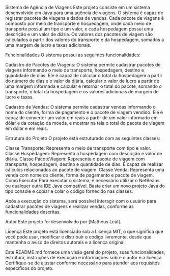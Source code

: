 Sistema de Agência de Viagens
Este projeto consiste em um sistema desenvolvido em Java para uma agência de viagens. O sistema é capaz de registrar pacotes de viagens e dados de vendas. Cada pacote de viagens é composto por meio de transporte e hospedagem, onde cada meio de transporte possui um tipo e um valor, e cada hospedagem possui uma descrição e um valor de diária. Os valores dos pacotes de viagem são calculados a partir dos valores do transporte e da hospedagem, somados a uma margem de lucro e taxas adicionais.

Funcionalidades
O sistema possui as seguintes funcionalidades:

Cadastro de Pacotes de Viagens: O sistema permite cadastrar pacotes de viagens informando o meio de transporte, hospedagem, destino e quantidade de dias. Ele é capaz de calcular o total da hospedagem a partir do número de dias e o valor da diária, calcular o valor de lucro a partir de uma margem informada e calcular e retornar o total do pacote, somando o transporte, o total da hospedagem e os valores adicionais de margem de lucro e taxas.

Cadastro de Vendas: O sistema permite cadastrar vendas informando o nome do cliente, forma de pagamento e o pacote de viagem vendido. Ele é capaz de converter um valor em reais a partir de um valor informado em dólar e da cotação da moeda, e mostrar na tela o total do pacote de viagem em dólar e em reais.

Estrutura do Projeto
O projeto está estruturado com as seguintes classes:

Classe Transporte: Representa o meio de transporte com tipo e valor.
Classe Hospedagem: Representa a hospedagem com descrição e valor de diária.
Classe PacoteViagem: Representa o pacote de viagem com transporte, hospedagem, destino e quantidade de dias. É capaz de realizar cálculos relacionados ao pacote de viagem.
Classe Venda: Representa uma venda com nome do cliente, forma de pagamento e pacote de viagem.
Como Executar
Para executar o sistema, é necessário utilizar o NetBeans ou qualquer outra IDE Java compatível. Basta criar um novo projeto Java do tipo console e copiar e colar o código fornecido nas classes.

Após a execução do sistema, será possível interagir com o usuário para cadastrar pacotes de viagens e realizar vendas, conforme as funcionalidades descritas.

Autor
Este projeto foi desenvolvido por [Matheus Leal].

Licença
Este projeto está licenciado sob a Licença MIT, o que significa que você pode usar, modificar e distribuir o código livremente, desde que mantenha o aviso de direitos autorais e a licença original.

Este README.md fornece uma visão geral do projeto, suas funcionalidades, estrutura, instruções de execução e informações sobre o autor e a licença. Certifique-se de ajustar conforme necessário para atender aos requisitos específicos do projeto.
